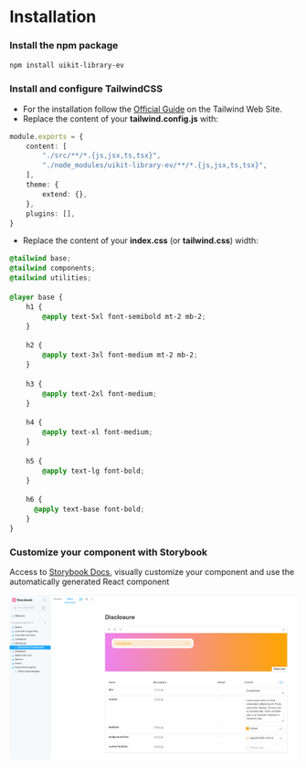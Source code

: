 # Installation

### Install the npm package

```bash
npm install uikit-library-ev
```

### Install and configure TailwindCSS

- For the installation follow the [Official Guide](https://tailwindcss.com/docs/guides/create-react-app) on the Tailwind
  Web Site.
- Replace the content of your **tailwind.config.js** with:

```ts
module.exports = {
    content: [
        "./src/**/*.{js,jsx,ts,tsx}",
        "./node_modules/uikit-library-ev/**/*.{js,jsx,ts,tsx}",
    ],
    theme: {
        extend: {},
    },
    plugins: [],
}
```

- Replace the content of your **index.css** (or **tailwind.css**) width:

```css
@tailwind base;
@tailwind components;
@tailwind utilities;

@layer base {
    h1 {
        @apply text-5xl font-semibold mt-2 mb-2;
    }

    h2 {
        @apply text-3xl font-medium mt-2 mb-2;
    }

    h3 {
        @apply text-2xl font-medium;
    }

    h4 {
        @apply text-xl font-medium;
    }

    h5 {
        @apply text-lg font-bold;
    }

    h6 {
      @apply text-base font-bold;
    }
}
```

### Customize your component with Storybook
Access to [Storybook Docs](https://624599a9718618004a4f45e3-ffbbfieajl.chromatic.com), visually customize your component and use the automatically generated React component

![This is an image](https://github.com/edgardovittoria/uikit-library/blob/main/public/documentation/storybook.png)